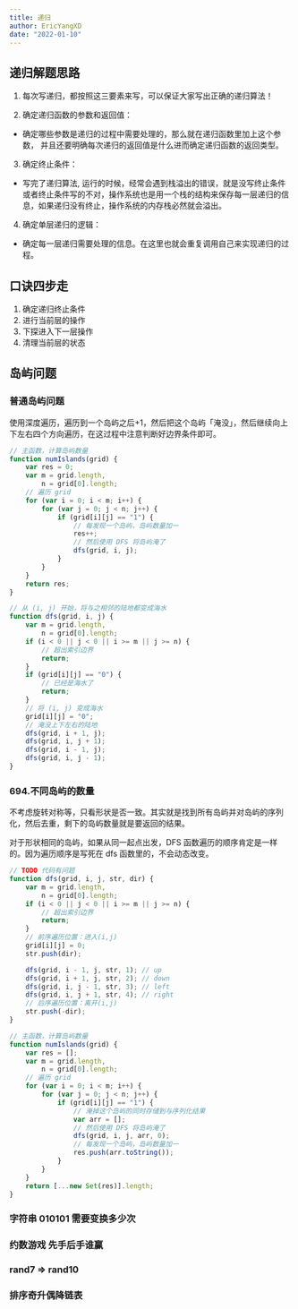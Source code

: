 ```yaml
---
title: 递归
author: EricYangXD
date: "2022-01-10"
---
```


## 递归解题思路

1. 每次写递归，都按照这三要素来写，可以保证大家写出正确的递归算法！

2. 确定递归函数的参数和返回值：

-   确定哪些参数是递归的过程中需要处理的，那么就在递归函数里加上这个参数， 并且还要明确每次递归的返回值是什么进而确定递归函数的返回类型。

3. 确定终止条件：

-   写完了递归算法, 运行的时候，经常会遇到栈溢出的错误，就是没写终止条件或者终止条件写的不对，操作系统也是用一个栈的结构来保存每一层递归的信息，如果递归没有终止，操作系统的内存栈必然就会溢出。

4. 确定单层递归的逻辑：

-   确定每一层递归需要处理的信息。在这里也就会重复调用自己来实现递归的过程。

## 口诀四步走

1. 确定递归终止条件
2. 进行当前层的操作
3. 下探进入下一层操作
4. 清理当前层的状态

## 岛屿问题

### 普通岛屿问题

使用深度遍历，遍历到一个岛屿之后+1，然后把这个岛屿「淹没」，然后继续向上下左右四个方向遍历，在这过程中注意判断好边界条件即可。

```js
// 主函数，计算岛屿数量
function numIslands(grid) {
	var res = 0;
	var m = grid.length,
		n = grid[0].length;
	// 遍历 grid
	for (var i = 0; i < m; i++) {
		for (var j = 0; j < n; j++) {
			if (grid[i][j] == "1") {
				// 每发现一个岛屿，岛屿数量加一
				res++;
				// 然后使用 DFS 将岛屿淹了
				dfs(grid, i, j);
			}
		}
	}
	return res;
}

// 从 (i, j) 开始，将与之相邻的陆地都变成海水
function dfs(grid, i, j) {
	var m = grid.length,
		n = grid[0].length;
	if (i < 0 || j < 0 || i >= m || j >= n) {
		// 超出索引边界
		return;
	}
	if (grid[i][j] == "0") {
		// 已经是海水了
		return;
	}
	// 将 (i, j) 变成海水
	grid[i][j] = "0";
	// 淹没上下左右的陆地
	dfs(grid, i + 1, j);
	dfs(grid, i, j + 1);
	dfs(grid, i - 1, j);
	dfs(grid, i, j - 1);
}
```

### 694.不同岛屿的数量

不考虑旋转对称等，只看形状是否一致。其实就是找到所有岛屿并对岛屿的序列化，然后去重，剩下的岛屿数量就是要返回的结果。

对于形状相同的岛屿，如果从同一起点出发，DFS 函数遍历的顺序肯定是一样的。因为遍历顺序是写死在 dfs 函数里的，不会动态改变。

```js
// TODO 代码有问题
function dfs(grid, i, j, str, dir) {
	var m = grid.length,
		n = grid[0].length;
	if (i < 0 || j < 0 || i >= m || j >= n) {
		// 超出索引边界
		return;
	}
	// 前序遍历位置：进入(i,j)
	grid[i][j] = 0;
	str.push(dir);

	dfs(grid, i - 1, j, str, 1); // up
	dfs(grid, i + 1, j, str, 2); // down
	dfs(grid, i, j - 1, str, 3); // left
	dfs(grid, i, j + 1, str, 4); // right
	// 后序遍历位置：离开(i,j)
	str.push(-dir);
}

// 主函数，计算岛屿数量
function numIslands(grid) {
	var res = [];
	var m = grid.length,
		n = grid[0].length;
	// 遍历 grid
	for (var i = 0; i < m; i++) {
		for (var j = 0; j < n; j++) {
			if (grid[i][j] == "1") {
				// 淹掉这个岛屿的同时存储到与序列化结果
				var arr = [];
				// 然后使用 DFS 将岛屿淹了
				dfs(grid, i, j, arr, 0);
				// 每发现一个岛屿，岛屿数量加一
				res.push(arr.toString());
			}
		}
	}
	return [...new Set(res)].length;
}
```

### 字符串 010101 需要变换多少次

### 约数游戏 先手后手谁赢

### rand7 => rand10

### 排序奇升偶降链表
